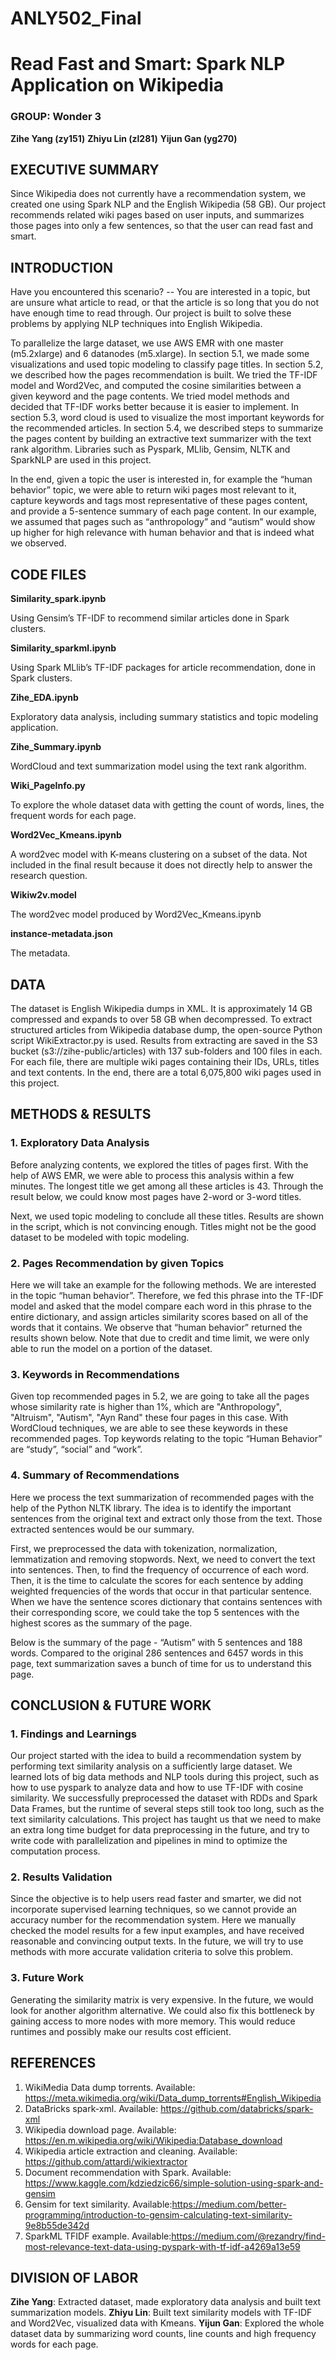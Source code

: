 # ANLY502_Final

# Read Fast and Smart: Spark NLP Application on Wikipedia

### GROUP: Wonder 3

**Zihe Yang (zy151)**
**Zhiyu Lin (zl281)**
**Yijun Gan (yg270)**


## EXECUTIVE SUMMARY

Since Wikipedia does not currently have a recommendation system, we created one using Spark NLP and the English Wikipedia (58 GB). Our project recommends related wiki pages based on user inputs, and summarizes those pages into only a few sentences, so that the user can read fast and smart.

## INTRODUCTION 

Have you encountered this scenario? -- You are interested in a topic, but are unsure what article to read, or that the article is so long that you do not have enough time to read through. Our project is built to solve these problems by applying NLP techniques into English Wikipedia. 

To parallelize the large dataset, we use AWS EMR with one master (m5.2xlarge) and 6 datanodes (m5.xlarge). In section 5.1, we made some visualizations and used topic modeling to classify page titles. In section 5.2, we described how the pages recommendation is built. We tried the TF-IDF model and Word2Vec, and computed the cosine similarities between a given keyword and the page contents. We tried model methods and decided that TF-IDF works better because it is easier to implement. In section 5.3, word cloud is used to visualize the most important keywords for the recommended articles. In section 5.4, we described steps to summarize the pages content by building an extractive text summarizer with the text rank algorithm. Libraries such as Pyspark, MLlib, Gensim, NLTK and SparkNLP are used in this project.

In the end, given a topic the user is interested in, for example the “human behavior” topic, we were able to return wiki pages most relevant to it,  capture keywords and tags most representative of these pages content, and provide a 5-sentence summary of each page content. In our example, we assumed that pages such as “anthropology” and “autism” would show up higher for high relevance with human behavior and that is indeed what we observed. 

## CODE FILES

**Similarity_spark.ipynb**

Using Gensim’s TF-IDF to recommend similar articles done in Spark clusters.

**Similarity_sparkml.ipynb**

Using Spark MLlib’s TF-IDF packages for article recommendation, done in Spark clusters.

**Zihe_EDA.ipynb**

Exploratory data analysis, including summary statistics and topic modeling application.

**Zihe_Summary.ipynb**

WordCloud and text summarization model using the text rank algorithm.

**Wiki_PageInfo.py**

To explore the whole dataset data with getting the count of words, lines, the frequent words for each page. 

**Word2Vec_Kmeans.ipynb**

A word2vec model with K-means clustering on a subset of the data. Not included in the final result because it does not directly help to answer the research question.

**Wikiw2v.model**

The word2vec model produced by Word2Vec_Kmeans.ipynb

**instance-metadata.json**

The metadata.
 
## DATA 

The dataset is English Wikipedia dumps in XML. It is approximately 14 GB compressed and expands to over 58 GB when decompressed. To extract structured articles from Wikipedia database dump, the open-source Python script WikiExtractor.py is used. Results from extracting are saved in the S3 bucket (s3://zihe-public/articles) with 137 sub-folders and 100 files in each. For each file, there are multiple wiki pages containing their IDs, URLs, titles and text contents. In the end, there are a total 6,075,800 wiki pages used in this project. 

## METHODS & RESULTS 

### 1. Exploratory Data Analysis
Before analyzing contents, we explored the titles of pages first. With the help of AWS EMR, we were able to process this analysis within a few minutes. The longest title we get among all these articles is 43. Through the result below, we could know most pages have 2-word or 3-word titles. 

Next, we used topic modeling to conclude all these titles. Results are shown in the script, which is not convincing enough. Titles might not be the good dataset to be modeled with topic modeling. 


### 2. Pages Recommendation by given Topics
Here we will take an example for the following methods. We are interested in the topic “human behavior”. Therefore, we fed this phrase into the TF-IDF model and asked that the model compare each word in this phrase to the entire dictionary, and assign articles similarity scores based on all of the words that it contains. We observe that “human behavior” returned the results shown below. Note that due to credit and time limit, we were only able to run the model on a portion of the dataset.

### 3. Keywords in Recommendations
Given top recommended pages in 5.2, we are going to take all the pages whose similarity rate is higher than 1%, which are  "Anthropology", "Altruism", "Autism", "Ayn Rand" these four pages in this case. With WordCloud techniques, we are able to see these keywords in these recommended pages. Top keywords relating to the topic “Human Behavior” are “study”, “social” and “work”. 


### 4. Summary of Recommendations
Here we process the text summarization of recommended pages with the help of the Python NLTK library. The idea is to identify the important sentences from the original text and extract only those from the text. Those extracted sentences would be our summary. 

First, we preprocessed the data with tokenization, normalization, lemmatization and removing stopwords. Next, we need to convert  the text into sentences. Then, to find the frequency of occurrence of each word. Then, it is the time to calculate the scores for each sentence by adding weighted frequencies of the words that occur in that particular sentence. When we have the sentence scores dictionary that contains sentences with their corresponding score, we could take the top 5 sentences with the highest scores as the summary of the page. 

Below is the summary of the page - “Autism” with 5 sentences and 188 words. Compared to the original 286 sentences and 6457 words in this page, text summarization saves a bunch of time for us to understand this page.  


## CONCLUSION & FUTURE WORK 

### 1. Findings and Learnings
Our project started with the idea to build a recommendation system by performing text similarity analysis on a sufficiently large dataset. We learned lots of big data methods and NLP tools during this project, such as how to use pyspark to analyze data and how to use TF-IDF with cosine similarity. We successfully preprocessed the dataset with RDDs and Spark Data Frames, but the runtime of several steps still took too long, such as the text similarity calculations. This project has taught us that we need to make an extra long time budget for data preprocessing in the future, and try to write code with parallelization and pipelines in mind to optimize the computation process. 

### 2. Results Validation 
Since the objective is to help users read faster and smarter, we did not incorporate supervised learning techniques, so we cannot provide an accuracy number for the recommendation system. Here we manually checked the model results for a few input examples, and have received reasonable and convincing output texts. In the future, we will try to use methods with more accurate validation criteria to solve this problem.

### 3. Future Work 
Generating the similarity matrix is very expensive. In the future, we would look for another algorithm alternative. We could also fix this bottleneck by gaining access to more nodes with more memory. This would reduce runtimes and possibly make our results cost efficient.
 
 
## REFERENCES

1. WikiMedia Data dump torrents. 
   Available: https://meta.wikimedia.org/wiki/Data_dump_torrents#English_Wikipedia
2. DataBricks spark-xml. 
   Available: https://github.com/databricks/spark-xml
3. Wikipedia download page. 
   Available: https://en.m.wikipedia.org/wiki/Wikipedia:Database_download
4. Wikipedia article extraction and cleaning.
   Available: https://github.com/attardi/wikiextractor
5. Document recommendation with Spark.
   Available: https://www.kaggle.com/kdziedzic66/simple-solution-using-spark-and-gensim
6. Gensim for text similarity.
   Available:https://medium.com/better-programming/introduction-to-gensim-calculating-text-similarity-9e8b55de342d
7. SparkML TFIDF example. Available:https://medium.com/@rezandry/find-most-relevance-text-data-using-pyspark-with-tf-idf-a4269a13e59

## DIVISION OF LABOR 

**Zihe Yang**: Extracted dataset, made exploratory data analysis and built text summarization models. 
**Zhiyu Lin**: Built text similarity models with TF-IDF and Word2Vec, visualized data with Kmeans. 
**Yijun Gan**: Explored the whole dataset data by summarizing word counts, line counts and high frequency words for each page.





 


